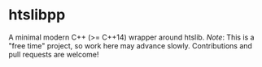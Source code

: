 # htslibpp
A minimal modern C++ (>= C++14) wrapper around htslib.  _Note_: This is a "free time" project, so work here may advance slowly.  Contributions and pull requests are welcome!

